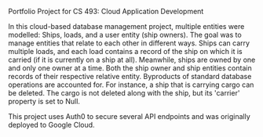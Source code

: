 Portfolio Project for CS 493: Cloud Application Development

In this cloud-based database management project, multiple entities were modelled: Ships, loads, and a user entity (ship owners).
The goal was to manage entities that relate to each other in different ways. Ships can carry multiple loads, and each load contains
a record of the ship on which it is carried (if it is currently on a ship at all). 
Meanwhile, ships are owned by one and only one owner at a time. Both the ship owner
and ship entities contain records of their respective relative entity. Byproducts of standard database operations are accounted for.
For instance, a ship that is carrying cargo can be deleted. The cargo is not deleted along with the ship, but its 'carrier' property is set to Null.

This project uses Auth0 to secure several API endpoints and was originally deployed to Google Cloud.
